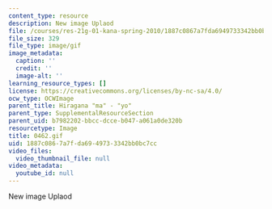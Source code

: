 ```yaml
---
content_type: resource
description: New image Uplaod
file: /courses/res-21g-01-kana-spring-2010/1887c0867a7fda6949733342bb0bc7cc_0462.gif
file_size: 329
file_type: image/gif
image_metadata:
  caption: ''
  credit: ''
  image-alt: ''
learning_resource_types: []
license: https://creativecommons.org/licenses/by-nc-sa/4.0/
ocw_type: OCWImage
parent_title: Hiragana "ma" - "yo"
parent_type: SupplementalResourceSection
parent_uid: b7982202-bbcc-dcce-b047-a061a0de320b
resourcetype: Image
title: 0462.gif
uid: 1887c086-7a7f-da69-4973-3342bb0bc7cc
video_files:
  video_thumbnail_file: null
video_metadata:
  youtube_id: null
---
```

New image Uplaod
